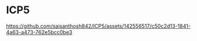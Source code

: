 # ICP5

https://github.com/saisanthosh842/ICP5/assets/142556517/c50c2d13-1841-4a63-a473-762e5bcc0be3

